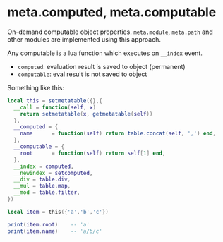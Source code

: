 # meta.computed, meta.computable
On-demand computable object properties. `meta.module`, `meta.path` and other modules are implemented using this approach.

Any computable is a lua function which executes on `__index` event.
- `computed`: evaluation result is saved to object (permanent)
- `computable`: eval result is not saved to object

Something like this:
```lua
local this = setmetatable({},{
  __call = function(self, x)
    return setmetatable(x, getmetatable(self))
  },
  __computed = {
    name      = function(self) return table.concat(self, ',') end,
  },
  __computable = {
    root      = function(self) return self[1] end,
  },
  __index = computed,
  __newindex = setcomputed,
  __div = table.div,
  __mul = table.map,
  __mod = table.filter,
})

local item = this({'a','b','c'})

print(item.root)    -- 'a'
print(item.name)    -- 'a/b/c'

```
